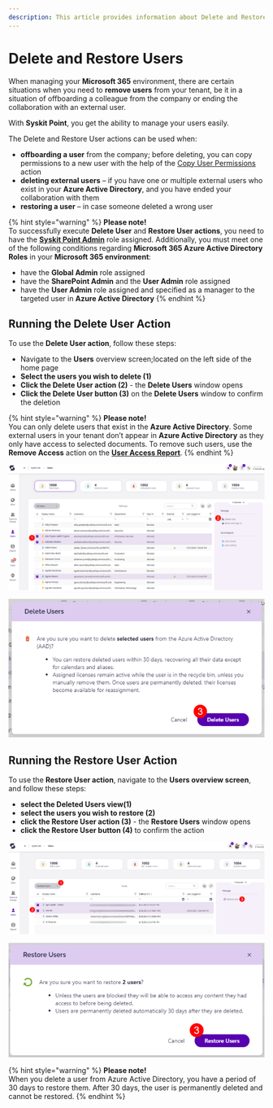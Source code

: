 ```yaml
---
description: This article provides information about Delete and Restore User actions.
---
```


# Delete and Restore Users

When managing your **Microsoft 365** environment, there are certain situations when you need to **remove users** from your tenant, be it in a situation of offboarding a colleague from the company or ending the collaboration with an external user.

With **Syskit Point**, you get the ability to manage your users easily.

The Delete and Restore User actions can be used when:

* **offboarding a user** from the company; before deleting, you can copy permissions to a new user with the help of the [Copy User Permissions](copy-user-permissions.md) action
* **deleting external users** – if you have one or multiple external users who exist in your **Azure Active Directory**, and you have ended your collaboration with them
* **restoring a user** – in case someone deleted a wrong user

{% hint style="warning" %}
**Please note!**  
To successfully execute **Delete User** and **Restore User actions**, you need to have the [**Syskit Point Admin**](../setup/configuration/configure/essential/enable-role-based-access.md#syskit-point-admins) role assigned. Additionally, you must meet one of the following conditions regarding **Microsoft 365 Azure Active Directory Roles** in your **Microsoft 365 environment**:

* have the **Global Admin** role assigned
* have the **SharePoint Admin** and the **User Admin** role assigned
* have the **User Admin** role assigned and specified as a manager to the targeted user in **Azure Active Directory**
{% endhint %}

## Running the Delete User Action

To use the **Delete User action**, follow these steps:

* Navigate to the **Users** overview screen;located on the left side of the home page
* **Select the users you wish to delete \(1\)**
* **Click the Delete User action \(2\)** - the **Delete Users** window opens
* **Click the Delete User button \(3\)** on the **Delete Users** window to confirm the deletion

{% hint style="warning" %}
**Please note!**  
You can only delete users that exist in the **Azure Active Directory**. Some external users in your tenant don’t appear in **Azure Active Directory** as they only have access to selected documents. To remove such users, use the **Remove Access** action on the [**User Access Report**](check-access-for-specific-user.md).
{% endhint %}

![Users overview screen - Delete User action](../.gitbook/assets/delete-restore-users-delete.png)

![Delete Users - Confirm action](../.gitbook/assets/delete-restore-users-delete-confirm.png)

## Running the Restore User Action

To use the **Restore User action**, navigate to the **Users overview screen**, and follow these steps:

* **select the Deleted Users view\(1\)**
* **select the users you wish to restore \(2\)**
* **click the Restore User action \(3\)** - the **Restore Users** window opens
* **click the Restore User button \(4\)** to confirm the action

![User overview screen - deleted users view, Restore User action](../.gitbook/assets/delete-restore-users-restore.png)

![Restore User Action popup screen](../.gitbook/assets/delete-restore-users-restore-confirm.png)

{% hint style="warning" %}
**Please note!**  
When you delete a user from Azure Active Directory, you have a period of 30 days to restore them. After 30 days, the user is permanently deleted and cannot be restored.
{% endhint %}

